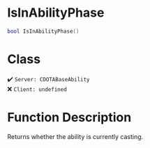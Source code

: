 # IsInAbilityPhase
```lua
bool IsInAbilityPhase()
```
# Class
✔️ `Server: CDOTABaseAbility`  
❌ `Client: undefined`  

# Function Description
Returns whether the ability is currently casting.
